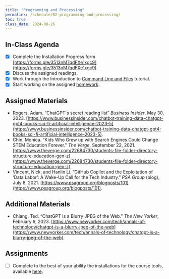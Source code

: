 ```yaml
---
title: "Programming and Processing"
permalink: /schedule/02-programming-and-processing/
toc: true
class_date: 2024-08-26
---
```


## In-Class Agenda

- [x] Complete the Installation Progress form [https://forms.gle/3513nM7qdFXe1xgc9](https://forms.gle/3513nM7qdFXe1xgc9).
- [x] Discuss the assigned readings.
- [x] Work through the Introduction to [Command Line and Files]({{site.baseurl}}/materials/introducing-humanities-computing/02-intro-cli-file-formats) tutorial.
- [x] Start working on the assigned [homework]({{site.baseurl}}/materials/introducing-humanities-computing/02-intro-cli-file-formats/#homework-exercises).

## Assigned Materials

- Rogers, Adam. “ChatGPT's secret reading list” *Business Insider*, May 30, 2023. [https://www.businessinsider.com/chatbot-training-data-chatgpt-gpt4-books-sci-fi-artificial-intelligence-2023-5](https://www.businessinsider.com/chatbot-training-data-chatgpt-gpt4-books-sci-fi-artificial-intelligence-2023-5).
- Chin, Monica. “Kids Who Grew up with Search Engines Could Change STEM Education Forever.” *The Verge*, September 22, 2021. [https://www.theverge.com/22684730/students-file-folder-directory-structure-education-gen-z](https://www.theverge.com/22684730/students-file-folder-directory-structure-education-gen-z).
- Vincent, Nick, and Hanlin Li. “GitHub Copilot and the Exploitation of ‘Data Labor’: A Wake-Up Call for the Tech Industry.” *PSA Group* (blog), July 8, 2021. [https://www.psagroup.org/blogposts/101](https://www.psagroup.org/blogposts/101).

## Additional Materials

- Chiang, Ted. “ChatGPT Is a Blurry JPEG of the Web.” *The New Yorker*, February 9, 2023. [https://www.newyorker.com/tech/annals-of-technology/chatgpt-is-a-blurry-jpeg-of-the-web](https://www.newyorker.com/tech/annals-of-technology/chatgpt-is-a-blurry-jpeg-of-the-web).

## Assignments

- [ ] Complete to the best of your ability the installations for the course tools, available [here]({{site.baseurl}}//materials/introducing-humanities-computing/01-course-tools/).
